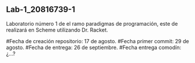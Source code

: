 ## Lab-1_20816739-1
Laboratorio número 1 de el ramo paradigmas de programación, este de realizará en Scheme utilizando Dr. Racket.

#Fecha de creación repositorio: 17 de agosto.
#Fecha primer commit: 29 de agosto.
#Fecha de entrega: 26 de septiembre.
#Fecha entrega comodín: ¿...?
